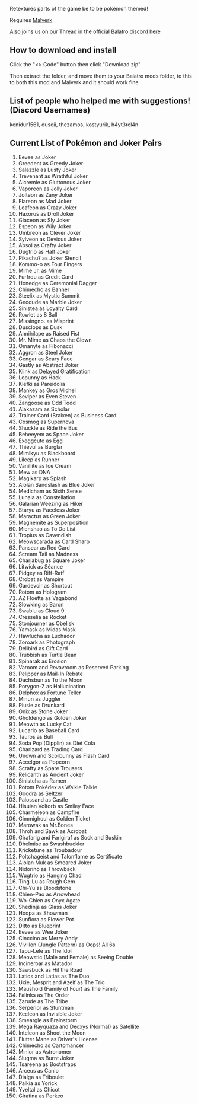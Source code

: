 Retextures parts of the game be to be pokémon themed!

Requires [Malverk](https://github.com/Eremel/Malverk)

Also joins us on our Thread in the official Balatro discord [here](https://discord.com/channels/1116389027176787968/1326197297553342505)

## How to download and install

Click the "<> Code" button then click "Download zip" 

Then extract the folder, and move them to your Balatro mods folder, to this to both this mod and Malverk and it should work fine

## List of people who helped me with suggestions! (Discord Usernames)

kenidur1561, dusqii, thezamos, kostyurik, h4yt3rcl4n

## Current List of Pokémon and Joker Pairs

1. Eevee as Joker
2. Greedent as Greedy Joker
3. Salazzle as Lusty Joker
4. Trevenant as Wrathful Joker
5. Alcremie as Gluttonous Joker
6. Vaporeon as Jolly Joker
7. Jolteon as Zany Joker
8. Flareon as Mad Joker
9. Leafeon as Crazy Joker
10. Haxorus as Droll Joker
11. Glaceon as Sly Joker
12. Espeon as Wily Joker
13. Umbreon as Clever Joker
14. Sylveon as Devious Joker
15. Absol as Crafty Joker
16. Dugtrio as Half Joker
17. Pikachu? as Joker Stencil
18. Kommo-o as Four Fingers
19. Mime Jr. as Mime
20. Furfrou as Credit Card
21. Honedge as Ceremonial Dagger
22. Chimecho as Banner
23. Steelix as Mystic Summit
24. Geodude as Marble Joker
25. Sinistea as Loyalty Card
26. Rowlet as 8 Ball
27. Missingno. as Misprint
28. Dusclops as Dusk
29. Annihilape as Raised Fist
30. Mr. Mime as Chaos the Clown
31. Omanyte as Fibonacci
32. Aggron as Steel Joker
33. Gengar as Scary Face
34. Gastly as Abstract Joker
35. Klink as Delayed Gratification
36. Lopunny as Hack
37. Klefki as Pareidolia
38. Mankey as Gros Michel
39. Seviper as Even Steven
40. Zangoose as Odd Todd
41. Alakazam as Scholar
42. Trainer Card (Braixen) as Business Card
43. Cosmog as Supernova
44. Shuckle as Ride the Bus
45. Beheeyem as Space Joker
46. Exeggcute as Egg
47. Thievul as Burglar
48. Mimikyu as Blackboard
49. Lileep as Runner
50. Vanillite as Ice Cream
51. Mew as DNA
52. Magikarp as Splash
53. Alolan Sandslash as Blue Joker
54. Medicham as Sixth Sense
55. Lunala as Constellation
56. Galarian Weezing as Hiker
57. Staryu as Faceless Joker
58. Maractus as Green Joker
59. Magnemite as Superposition
60. Mienshao as To Do List
61. Tropius as Cavendish
62. Meowscarada as Card Sharp
63. Pansear as Red Card
64. Scream Tail as Madness
65. Charjabug as Square Joker
66. Litwick as Séance
67. Pidgey as Riff-Raff
68. Crobat as Vampire
69. Gardevoir as Shortcut
70. Rotom as Hologram
71. AZ Floette as Vagabond
72. Slowking as Baron
73. Swablu as Cloud 9
74. Cresselia as Rocket
75. Stonjourner as Obelisk
76. Yamask as Midas Mask
77. Hawlucha as Luchador
78. Zoroark as Photograph
79. Delibird as Gift Card
80. Trubbish as Turtle Bean
81. Spinarak as Erosion
82. Varoom and Revavroom as Reserved Parking
83. Pelipper as Mail-In Rebate
84. Dachsbun as To the Moon
85. Porygon-Z as Hallucination
86. Delphox as Fortune Teller
87. Minun as Juggler
88. Plusle as Drunkard
89. Onix as Stone Joker
90. Gholdengo as Golden Joker
91. Meowth as Lucky Cat
92. Lucario as Baseball Card
93. Tauros as Bull
94. Soda Pop (Dipplin) as Diet Cola
95. Charizard as Trading Card
96. Unown and Scorbunny as Flash Card
97. Accelgor as Popcorn
98. Scrafty as Spare Trousers
99. Relicanth as Ancient Joker
100. Sinistcha as Ramen
101. Rotom Pokédex as Walkie Talkie
102. Goodra as Seltzer
103. Palossand as Castle
104. Hisuian Voltorb as Smiley Face
105. Charmeleon as Campfire
106. Gimmighoul as Golden Ticket
107. Marowak as Mr.Bones
108. Throh and Sawk as Acrobat
109. Girafarig and Farigiraf as Sock and Buskin
110. Dhelmise  as Swashbuckler
111. Kricketune  as Troubadour
112. Poltchageist and Talonflame as Certificate
113. Alolan Muk as Smeared Joker
114. Nidorino as Throwback
115. Wugtrio as Hanging Chad
116. Ting-Lu as Rough Gem
117. Chi-Yu as Bloodstone
118. Chien-Pao as Arrowhead
119. Wo-Chien as Onyx Agate
120. Shedinja as Glass Joker
121. Hoopa as Showman
122. Sunflora as Flower Pot
123. Ditto as Blueprint
124. Eevee as Wee Joker
125. Cinccino as Merry Andy
126. Vivillon (Jungle Pattern) as Oops! All 6s
127. Tapu-Lele as The Idol
128. Meowstic (Male and Female) as Seeing Double
129. Incineroar as Matador
130. Sawsbuck as Hit the Road
131. Latios and Latias as The Duo
132. Uxie, Mesprit and Azelf as The Trio
133. Maushold (Family of Four) as The Family
134. Falinks as The Order
135. Zarude as The Tribe
136. Serperior as Stuntman
137. Kecleon as Invisible Joker
138. Smeargle as Brainstorm
139. Mega Rayquaza and Deoxys (Normal) as Satellite
140. Inteleon as Shoot the Moon
141. Flutter Mane as Driver's License
142. Chimecho as Cartomancer
143. Minior as Astronomer
144. Slugma as Burnt Joker
145. Tsareena as Bootstraps
146. Arceus as Canio
147. Dialga as Triboulet
148. Palkia as Yorick
149. Yveltal as Chicot
150. Giratina as Perkeo
